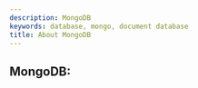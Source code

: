 ```yaml
---
description: MongoDB
keywords: database, mongo, document database
title: About MongoDB
---
```


## MongoDB:
